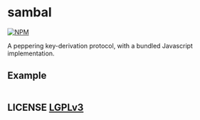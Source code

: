 # sambal
[![NPM](https://img.shields.io/npm/v/sambal.svg)](https://www.npmjs.org/package/sambal)

A peppering key-derivation protocol,  with a bundled Javascript implementation.

## Example
``` javascript
```

## LICENSE [LGPLv3](LICENSE)
